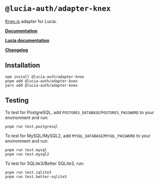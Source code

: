 # `@lucia-auth/adapter-knex`

[Knex.js](https://knexjs.org/) adapter for Lucia.

**[Documentation]()**

**[Lucia documentation](https://v3.lucia-auth.com)**

**[Changelog](https://github.com/shig07770/lucia/tree/adapter-knex/packages/adapter-knex)**

## Installation

```
npm install @lucia-auth/adapter-knex
pnpm add @lucia-auth/adapter-knex
yarn add @lucia-auth/adapter-knex
```

## Testing
To test for PostgreSQL, add `POSTGRES_DATABASE`/`POSTGRES_PASSWORD` to your environment and run:
```
pnpm run test.postgresql
```

To test for MySQL/MySQL2, add `MYSQL_DATABASE`/`MYSQL_PASSWORD` to your environment and run:
```
pnpm run test.mysql
pnpm run test.mysql2
```

To test for SQLite3/Better SQLite3, run:
```
pnpm run test.sqlite3
pnpm run test.better-sqlite3
```
